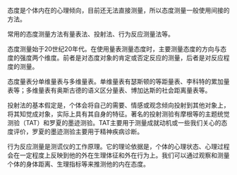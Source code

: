 
态度是个体内在的心理倾向，目前还无法直接测量，所以态度测量一般使用间接的方法。

常用的态度测量方法有量表法、投射法、行为反应测量法等。

态度测量始于20世纪20年代。在使用量表测量态度时，主要测量态度的方向与态度的强度两个维度。前者是对态度对象的肯定或否定反应的测量，后者是对反应程度的测量。

态度量表分单维量表与多维量表。单维量表有瑟斯顿的等距量表、李科特的累加量表等；多维量表有奥斯古德的语义区分量表、博加达斯的社会距离量表等。

投射法的基本假定是，个体会将自己的需要、情感或观念倾向投射到其他对象上，将其知觉成对象，实际上具有其自身的特征。著名的投射测验有摩根等的主题统觉测验（TAT）和罗夏的墨迹测验。TAT主要用于测量成就动机或一些我们关心的态度评价，罗夏的墨迹测验主要用于精神疾病诊断。

行为反应测量是测谎仪的工作原理。它的理论依据是，个体的心理状态、心理过程会在一定程度上反映到他的外在生理体征和外在行为上。我们可以通过观察和测量个体的身体距离、生理指标等来推测他的内在态度。
